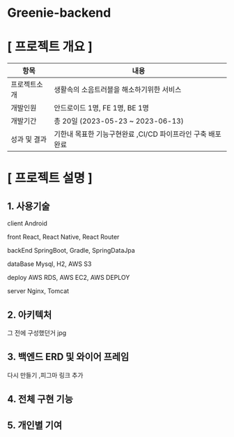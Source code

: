 # Greenie-backend


#  [ 프로젝트 개요 ]

| 항목      | 내용                                  |
|---------|-------------------------------------|
| 프로젝트소개  | 생활속의 소음트러블을 해소하기위한 서비스              |
| 개발인원    | 안드로이드 1명, FE 1명, BE 1명              |
| 개발기간    | 총 20일 (2023-05-23 ~ 2023-06-13)     |
| 성과 및 결과 | 기한내 목표한 기능구현완료 ,CI/CD 파이프라인 구축 배포완료 |


# [ 프로젝트 설명 ]

## 1. 사용기술

client Android

front React, React Native, React Router

backEnd SpringBoot, Gradle, SpringDataJpa

dataBase Mysql, H2, AWS S3

deploy AWS RDS, AWS EC2, AWS DEPLOY

server Nginx, Tomcat

## 2. 아키텍처

그 전에 구성했던거 jpg

## 3. 백엔드 ERD 및 와이어 프레임

다시 만들기
,피그마 링크 추가

## 4. 전체 구현 기능





## 5. 개인별 기여